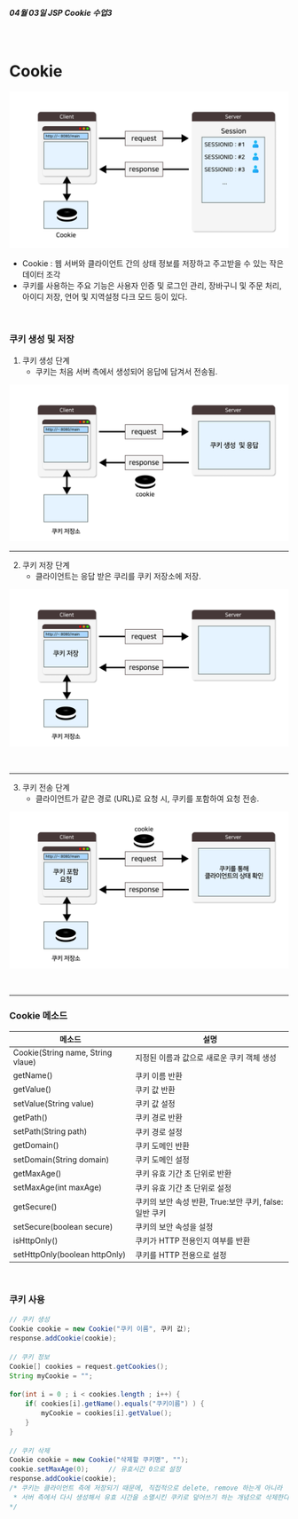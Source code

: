  **<h5>04월 03일 JSP Cookie 수업3</h5>** <br>

 # Cookie

![Cookie](./img/cookie.jpg)

- Cookie : 웹 서버와 클라이언트 간의 상태 정보를 저장하고 주고받을 수 있는 작은 데이터 조각
- 쿠키를 사용하는 주요 기능은 사용자 인증 및 로그인 관리, 장바구니 및 주문 처리, 아이디 저장, 언어 및 지역설정
다크 모드 등이 있다.
<br>

### 쿠키 생성 및 저장 <br>

1. 쿠키 생성 단계 
    - 쿠키는 처음 서버 측에서 생성되어 응답에 담겨서 전송됨.

![createCookie](./img/createCookie.png)
<br>
<hr>

2. 쿠키 저장 단계 
    - 클라이언트는 응답 받은 쿠리를 쿠키 저장소에 저장.

![storeCookie](./img/storeCookie.png)

<br>
<hr>

3. 쿠키 전송 단계
    - 클라이언트가 같은 경로 (URL)로 요청 시, 쿠키를 포함하여 요청 전송.

![sendCookie](./img/sendCookie.png)

<br>
<hr>

### Cookie 메소드 <br>

|메소드|설명|
|---|---|
|Cookie(String name, String vlaue)|지정된 이름과 값으로 새로운 쿠키 객체 생성|
|getName()|쿠키 이름 반환|
|getValue()|쿠키 값 반환|
|setValue(String value)|쿠키 값 설정|
|getPath()|쿠키 경로 반환|
|setPath(String path)|쿠키 경로 설정|
|getDomain()|쿠키 도메인 반환|
|setDomain(String domain)|쿠키 도메인 설정|
|getMaxAge()|쿠키 유효 기간 초 단위로 반환|
|setMaxAge(int maxAge)|쿠키 유효 기간 초 단위로 설정|
|getSecure()|쿠키의 보안 속성 반환, True:보안 쿠키, false: 일반 쿠키|
|setSecure(boolean secure)|쿠키의 보안 속성을 설정|
|isHttpOnly()|쿠키가 HTTP 전용인지 여부를 반환|
|setHttpOnly(boolean httpOnly)|쿠키를 HTTP 전용으로 설정|
<br>

### 쿠키 사용 <br>
```java 
// 쿠키 생성
Cookie cookie = new Cookie("쿠키 이름", 쿠키 값);
response.addCookie(cookie);

// 쿠키 정보
Cookie[] cookies = request.getCookies();
String myCookie = "";

for(int i = 0 ; i < cookies.length ; i++) {
	if( cookies[i].getName().equals("쿠키이름") ) {
		myCookie = cookies[i].getValue(); 
	}
}

// 쿠키 삭제
Cookie cookie = new Cookie("삭제할 쿠키명", "");
cookie.setMaxAge(0);     // 유효시간 0으로 설정
response.addCookie(cookie);
/* 쿠키는 클라이언트 측에 저장되기 때문에, 직접적으로 delete, remove 하는게 아니라
 * 서버 측에서 다시 생성해서 유효 시간을 소멸시킨 쿠키로 덮어쓰기 하는 개념으로 삭제한다.
*/

```